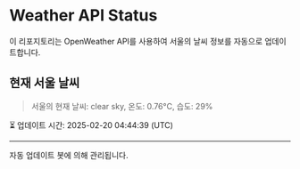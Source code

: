 
# Weather API Status

이 리포지토리는 OpenWeather API를 사용하여 서울의 날씨 정보를 자동으로 업데이트합니다.

## 현재 서울 날씨
> 서울의 현재 날씨: clear sky, 온도: 0.76°C, 습도: 29%

⏳ 업데이트 시간: 2025-02-20 04:44:39 (UTC)

---
자동 업데이트 봇에 의해 관리됩니다.
